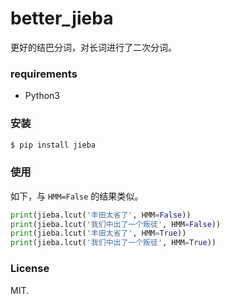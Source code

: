 # better_jieba

更好的结巴分词，对长词进行了二次分词。

### requirements

- Python3

### 安装

```bash
$ pip install jieba
```

### 使用

如下，与 `HMM=False` 的结果类似。

```py
print(jieba.lcut('丰田太省了', HMM=False))
print(jieba.lcut('我们中出了一个叛徒', HMM=False))
print(jieba.lcut('丰田太省了', HMM=True))
print(jieba.lcut('我们中出了一个叛徒', HMM=True))
```

### License

MIT.
